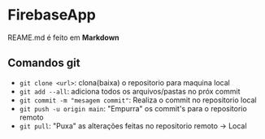 # FirebaseApp
REAME.md é feito em **Markdown**
## Comandos git
- ``git clone <url>``: clona(baixa) o repositorio para maquina local
- ``git add --all``: adiciona todos os arquivos/pastas no próx commit
- ``git commit -m "mesagem commit"``: Realiza o commit no repositorio local
- ``git push -u origin main``: "Empurra" os commit's para o repositorio remoto
- ``git pull``: "Puxa" as alterações feitas no repositorio remoto -> Local 

